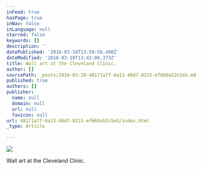 ```yaml
---
inFeed: true
hasPage: true
inNav: false
inLanguage: null
starred: false
keywords: []
description: ''
datePublished: '2016-03-18T13:59:56.490Z'
dateModified: '2016-03-18T13:42:06.373Z'
title: Wall art at the Cleveland Clinic.
author: []
sourcePath: _posts/2016-03-18-48171a7f-6a13-46d7-8215-ef660a52c5e5.md
published: true
authors: []
publisher:
  name: null
  domain: null
  url: null
  favicon: null
url: 48171a7f-6a13-46d7-8215-ef660a52c5e5/index.html
_type: Article

---
```

![](https://the-grid-user-content.s3-us-west-2.amazonaws.com/6e68c4f0-fe1a-4a76-8844-587a5b644cfa.jpg)

Wall art at the Cleveland Clinic.